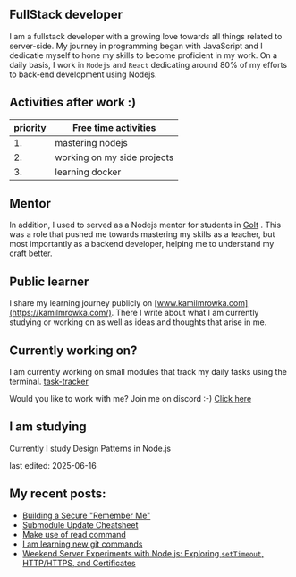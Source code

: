 ## FullStack developer
I am a fullstack developer with a growing love towards all things related to server-side. My journey in programming began with JavaScript and I dedicatie myself to hone my skills to become proficient in my work.
On a daily basis, I work in `Nodejs` and `React` dedicating around 80% of my efforts to back-end development using Nodejs.

## Activities after work  :)

| priority | Free time activities        |
| -------- | --------------------------- |
| 1.       | mastering nodejs            |
| 2.       | working on my side projects |
| 3.       | learning docker |

## Mentor
In addition, I used to served as a Nodejs mentor for students in [GoIt](https://goit.global/) . This was a role that pushed me towards mastering my skills as a teacher, but most importantly as a backend developer, helping me to understand my craft better.

## Public learner
I share my learning journey publicly on [www.kamilmrowka.com](https://kamilmrowka.com/). There I write about what I am currently studying or working on as well as ideas and thoughts that arise in me.

## Currently working on?
I am currently working on small modules that track my daily tasks using the terminal.
[task-tracker](https://github.com/KamilMr/task-tracker)

Would you like to work with me? Join me on discord :-)
[Click here](https://discord.gg/Rk3hME8rfq)

## I am studying
Currently I study Design Patterns in Node.js

last edited: 2025-06-16

## My recent posts:
<!-- BLOG-POST-LIST:START -->
- [Building a Secure &quot;Remember Me&quot;](https://kamilmrowka.com/posts/remember-me)
- [Submodule Update Cheatsheet](https://kamilmrowka.com/posts/update-repo-submodule)
- [Make use of read command](https://kamilmrowka.com/posts/make-use-of-read)
- [I am learning new git commands](https://kamilmrowka.com/posts/i-learn-new-git-commands)
- [Weekend Server Experiments with Node.js: Exploring `setTimeout`, HTTP/HTTPS, and Certificates](https://kamilmrowka.com/posts/lab-work-1)
<!-- BLOG-POST-LIST:END -->
